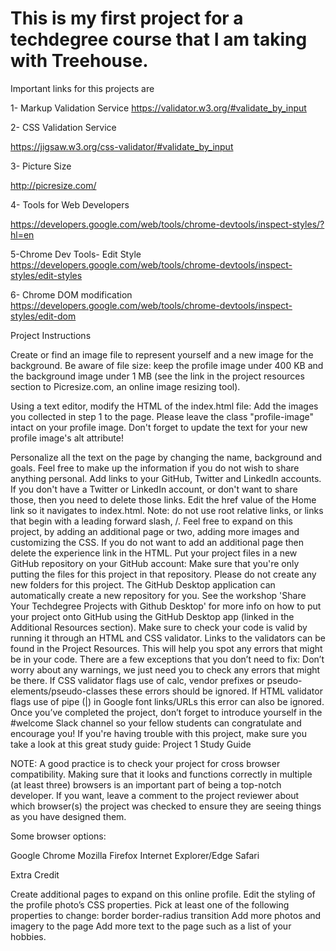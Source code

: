 # This is my first project for a techdegree course that I am taking with Treehouse.

Important links for this projects are

1- Markup Validation Service https://validator.w3.org/#validate_by_input

2-  CSS Validation Service

https://jigsaw.w3.org/css-validator/#validate_by_input

3-  Picture Size

http://picresize.com/


4- Tools for Web Developers

https://developers.google.com/web/tools/chrome-devtools/inspect-styles/?hl=en

5-Chrome Dev Tools- Edit Style  https://developers.google.com/web/tools/chrome-devtools/inspect-styles/edit-styles

6- Chrome DOM modification
https://developers.google.com/web/tools/chrome-devtools/inspect-styles/edit-dom


Project Instructions

Create or find an image file to represent yourself and a new image for the background. Be aware of file size: keep the profile image under 400 KB and the background image under 1 MB (see the link in the project resources section to Picresize.com, an online image resizing tool).

Using a text editor, modify the HTML of the index.html file:
Add the images you collected in step 1 to the page. Please leave the class "profile-image" intact on your profile image.
Don't forget to update the text for your new profile image's alt attribute!

Personalize all the text on the page by changing the name, background and goals. Feel free to make up the information if you do not wish to share anything personal.
Add links to your GitHub, Twitter and LinkedIn accounts. If you don't have a Twitter or LinkedIn account, or don't want to share those, then you need to delete those links.
Edit the href value of the Home link so it navigates to index.html. Note: do not use root relative links, or links that begin with a leading forward slash, /.
Feel free to expand on this project, by adding an additional page or two, adding more images and customizing the CSS.
If you do not want to add an additional page then delete the experience link in the HTML.
Put your project files in a new GitHub repository on your GitHub account:
Make sure that you're only putting the files for this project in that repository.
Please do not create any new folders for this project.
The GitHub Desktop application can automatically create a new repository for you. See the workshop 'Share Your Techdegree Projects with Github Desktop' for more info on how to put your project onto GitHub using the GitHub Desktop app (linked in the Additional Resources section).
Make sure to check your code is valid by running it through an HTML and CSS validator.
Links to the validators can be found in the Project Resources. This will help you spot any errors that might be in your code.
There are a few exceptions that you don’t need to fix:
Don’t worry about any warnings, we just need you to check any errors that might be there.
If CSS validator flags use of calc, vendor prefixes or pseudo-elements/pseudo-classes these errors should be ignored.
If HTML validator flags use of pipe (|) in Google font links/URLs this error can also be ignored.
Once you’ve completed the project, don’t forget to introduce yourself in the #welcome Slack channel so your fellow students can congratulate and encourage you!
If you're having trouble with this project, make sure you take a look at this great study guide:
Project 1 Study Guide

NOTE: A good practice is to check your project for cross browser compatibility. Making sure that it looks and functions correctly in multiple (at least three) browsers is an important part of being a top-notch developer. If you want, leave a comment to the project reviewer about which browser(s) the project was checked to ensure they are seeing things as you have designed them.

Some browser options:

Google Chrome
Mozilla Firefox
Internet Explorer/Edge
Safari

Extra Credit

Create additional pages to expand on this online profile.
Edit the styling of the profile photo’s CSS properties. Pick at least one of the following properties to change:
border
border-radius
transition
Add more photos and imagery to the page
Add more text to the page such as a list of your hobbies.
